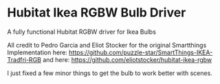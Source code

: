 # Hubitat Ikea RGBW Bulb Driver

A fully functional Hubitat RGBW driver for Ikea Bulbs

All credit to Pedro Garcia and Eliot Stocker for the original Smartthings Implementation here: https://github.com/puzzle-star/SmartThings-IKEA-Tradfri-RGB
and here: https://github.com/eliotstocker/hubitat-ikea-rgbw

I just fixed a few minor things to get the bulb to work better with scenes.
